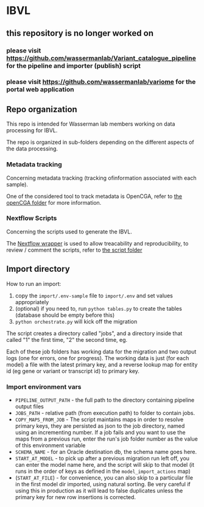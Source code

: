# IBVL

## this repository is no longer worked on
### please visit https://github.com/wassermanlab/Variant_catalogue_pipeline for the pipeline and importer (publish) script
### please visit https://github.com/wassermanlab/variome for the portal web application

## Repo organization

This repo is intended for Wasserman lab members working on data processing for IBVL.

The repo is organized in sub-folders depending on the different aspects of the data processing.

### Metadata tracking
Concerning metadata tracking (tracking ofinformation associated with each sample).

One of the considered tool to track metadata is OpenCGA, refer to [the openCGA folder](https://github.com/scorreard/IBVL/tree/main/opencga) for more information.

### Nextflow Scripts
Concerning the scripts used to generate the IBVL.

The [Nextflow wrapper](https://www.nextflow.io) is used to allow treacability and reproducibility, to review / comment the scripts, refer to [the script folder](https://github.com/scorreard/IBVL/tree/main/Nextflow_script)

## Import directory

How to run an import:
  1) copy the `import/.env-sample` file to `import/.env` and set values appropriately
  2) (optional) if you need to, run `python tables.py` to create the tables (database should be empty before this)
  3) `python orchestrate.py` will kick off the migration

The script creates a directory called "jobs", and a directory inside that called "1" the first time, "2" the second time, eg. 

Each of these job folders has working data for the migration and two output logs (one for errors, one for progress). The working data is just (for each model) a file with the latest primary key, and a reverse lookup map for entity id (eg gene or variant or transcript id) to primary key.

### Import environment vars
  - `PIPELINE_OUTPUT_PATH` - the full path to the directory containing pipeline output files
  - `JOBS_PATH` - relative path (from execution path) to folder to contain jobs.
  - `COPY_MAPS_FROM_JOB` - The script maintains maps in order to resolve primary keys, they are persisted as json to the job directory, named using an incrementing number. If a job fails and you want to use the maps from a previous run, enter the run's job folder number as the value of this environment variable
  - `SCHEMA_NAME` - for an Oracle destination db, the schema name goes here.
  - `START_AT_MODEL` - to pick up after a previous migration run left off, you can enter the model name here, and the script will skip to that model (it runs in the order of keys as defined in the `model_import_actions` map)
  - (`START_AT_FILE`) - for convenience, you can also skip to a particular file in the first model dir imported, using natural sorting. Be very careful if using this in production as it will lead to false duplicates unless the primary key for new row insertions is corrected.
